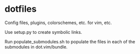 dotfiles
========

Config files, plugins, colorschemes, etc. for vim, etc.

Use setup.py to create symbolic links.

Run populate_submodules.sh to populate the files in each of the submodules in dot.vim/bundle.
